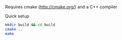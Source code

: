 Requires cmake (http://cmake.org/) and a C++ compiler

Quick setup
```bash
mkdir build && cd build
cmake ..
make
```
